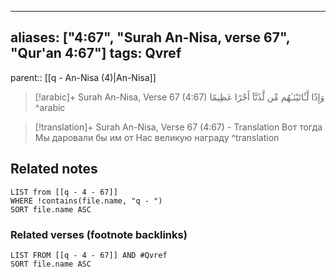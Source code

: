 
---
aliases: ["4:67", "Surah An-Nisa, verse 67", "Qur'an 4:67"]
tags: Qvref
---

parent:: [[q - An-Nisa (4)|An-Nisa]]

> [!arabic]+ Surah An-Nisa, Verse 67 (4:67)
> <span class="quran-arabic">وَإِذًا لَّـَٔاتَيْنَـٰهُم مِّن لَّدُنَّآ أَجْرًا عَظِيمًا</span>
^arabic

> [!translation]+ Surah An-Nisa, Verse 67 (4:67) - Translation
> Вот тогда Мы даровали бы им от Нас великую награду
^translation



## Related notes
```dataview
LIST from [[q - 4 - 67]]
WHERE !contains(file.name, "q - ")
SORT file.name ASC
```

### Related verses (footnote backlinks)
```dataview
LIST FROM [[q - 4 - 67]] AND #Qvref
SORT file.name ASC
```

